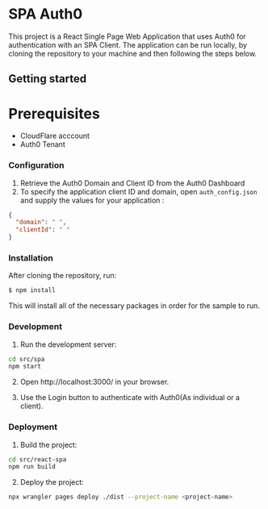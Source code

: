 # SPA Auth0 
This project is a React Single Page Web Application that uses Auth0 for authentication with an SPA Client. 
The application can be run locally, by cloning the repository to your machine and then following the steps below.

## Getting started 
# Prerequisites 
- CloudFlare acccount 
- Auth0 Tenant 

### Configuration 
1. Retrieve the Auth0 Domain and Client ID from the Auth0 Dashboard 
2. To specify the application client ID and domain, open ``auth_config.json`` and supply the values for your application : 
```json 
{
  "domain": " ",
  "clientId": " "
}
```
### Installation

After cloning the repository, run:

```bash
$ npm install
```

This will install all of the necessary packages in order for the sample to run. 

### Development 
1. Run the development server:
```bash 
cd src/spa
npm start
```
2. Open http://localhost:3000/ in your browser.

3. Use the Login button to authenticate with Auth0(As individual or a client).

### Deployment 
1. Build the project: 

```bash
cd src/react-spa
npm run build
```

2. Deploy the project:

```bash
npx wrangler pages deploy ./dist --project-name <project-name>
```